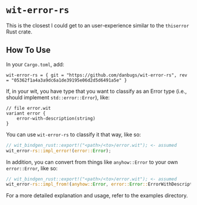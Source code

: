 # `wit-error-rs`

This is the closest I could get to an user-experience similar to the `thiserror` Rust crate.

## How To Use

In your `Cargo.toml`, add:

```
wit-error-rs = { git = "https://github.com/danbugs/wit-error-rs", rev = "05362f1a4a3a9dc6a1de39195e06d2d5d6491a5e" }
```

If, in your wit, you have type that you want to classify as an Error type (i.e., should implement `std::error::Error`), like:
```
// file error.wit
variant error {
    error-with-description(string)
}
```

You can use `wit-error-rs` to classify it that way, like so:
```rs
// wit_bindgen_rust::export!("<path>/<to>/error.wit"); <- assumed
wit_error-rs::impl_error!(error::Error);
```

In addition, you can convert from things like `anyhow::Error` to your own `error::Error`, like so:
```rs
// wit_bindgen_rust::export!("<path>/<to>/error.wit"); <- assumed
wit_error-rs::impl_from!(anyhow::Error, error::Error::ErrorWithDescription);
```

For a more detailed explanation and usage, refer to the examples directory.